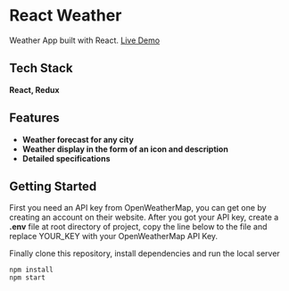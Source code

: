 # React Weather

Weather App built with React.
[Live Demo](https://agitated-ramanujan-e13a00.netlify.app/)

## Tech Stack

**React, Redux**

## Features

- **Weather forecast for any city**
- **Weather display in the form of an icon and description**
- **Detailed specifications**

## Getting Started

First you need an API key from OpenWeatherMap, you can get one by creating an account on their website.
After you got your API key, create a **.env** file at root directory of project, copy the line below to the file and replace YOUR_KEY with your OpenWeatherMap API Key.

Finally clone this repository, install dependencies and run the local server

```
npm install
npm start
```